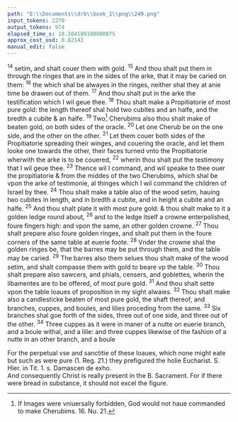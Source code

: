 ```yaml
---
path: "E:\\Documents\\drb\\book_1\\png\\249.png"
input_tokens: 2270
output_tokens: 974
elapsed_time_s: 18.204189100000075
approx_cost_usd: 0.02142
manual_edit: false
---
```

<sup>14</sup> setim, and shalt couer them with gold. <sup>15</sup> And thou shalt put them in through the ringes that are in the sides of the arke, that it may be caried on them: <sup>16</sup> the which shal be alwayes in the ringes, neither shal they at anie time be drawen out of them. <sup>17</sup> And thou shalt put in the arke the testification which I wil geue thee. <sup>18</sup> Thou shalt make a Propitiatorie of most pure gold: the length thereof shal hold two cubites and an halfe, and the bredth a cubite & an halfe. <sup>19</sup> Two[^1] Cherubims also thou shalt make of beaten gold, on both sides of the oracle. <sup>20</sup> Let one Cherub be on the one side, and the other on the other. <sup>21</sup> Let them couer both sides of the Propitiatorie spreading their winges, and couering the oracle, and let them looke one towards the other, their faces turned vnto the Propitiatorie wherwith the arke is to be couered, <sup>22</sup> wherin thou shalt put the testimony that I wil geue thee. <sup>23</sup> Thence wil I command, and wil speake to thee ouer the propitiatorie & from the middes of the two Cherubims, which shal be vpon the arke of testimonie, al thinges which I wil command the children of Israel by thee. <sup>24</sup> Thou shalt make a table also of the wood setim, hauing two cubites in length, and in bredth a cubite, and in height a cubite and an halfe. <sup>25</sup> And thou shalt plate it with most pure gold: & thou shalt make to it a golden ledge round about, <sup>26</sup> and to the ledge itself a crowne enterpolished, foure fingers high: and vpon the same, an other golden crowne. <sup>27</sup> Thou shalt prepare also foure golden ringes, and shalt put them in the foure corners of the same table at euerie foote. <sup>28</sup> Vnder the crowne shal the golden ringes be, that the barres may be put through them, and the table may be caried. <sup>29</sup> The barres also them selues thou shalt make of the wood setim, and shalt compasse them with gold to beare vp the table. <sup>30</sup> Thou shalt prepare also sawcers, and phials, censers, and goblettes, wherin the libamentes are to be offered, of most pure gold. <sup>31</sup> And thou shalt sette vpon the table loaues of proposition in my sight alwaies. <sup>32</sup> Thou shalt make also a candlesticke beaten of most pure gold, the shaft thereof, and branches, cuppes, and boules, and lilies proceding from the same. <sup>33</sup> Six branches shal goe forth of the sides, three out of one side, and three out of the other. <sup>34</sup> Three cuppes as it were in maner of a nutte on euerie branch, and a boule withal, and a lilie: and three cuppes likewise of the fashion of a nutte in an other branch, and a boule

[^1]: If Images were vniuersally forbidden, God would not haue commanded to make Cherubims. 16. Nu. 21.

<aside>For the perpetual vse and sanctitie of these loaues, which none might eate but such as were pure (1. Reg. 21.) they prefigured the holie Eucharist. S. Hier. in Tit. 1. s. Damascen de exho.</aside>

<aside>And consequently Christ is really present in the B. Sacrament. For if there were bread in substance, it should not excel the figure.</aside>